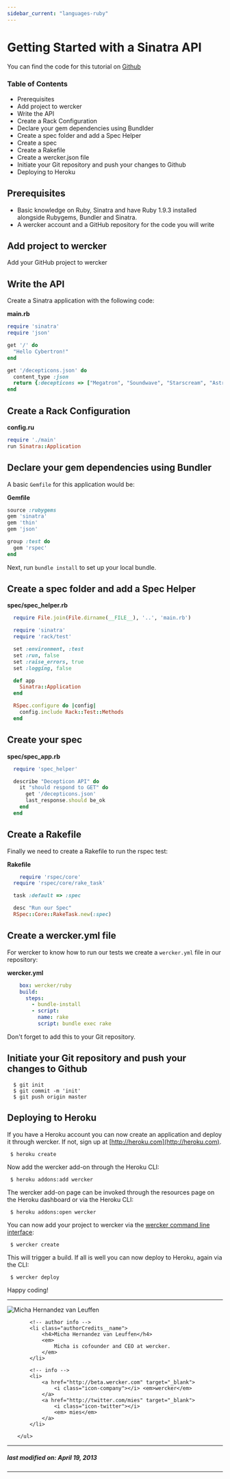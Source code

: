 ```yaml
---
sidebar_current: "languages-ruby"
---
```


# Getting Started with a Sinatra API

You can find the code for this tutorial on [Github](https://github.com/mies/wercker-ruby-api)

### Table of Contents
* Prerequisites
* Add project to wercker
* Write the API
* Create a Rack Configuration
* Declare your gem dependencies using Bundlder
* Create a spec folder and add a Spec Helper
* Create a spec
* Create a Rakefile
* Create a wercker.json file
* Initiate your Git repository and push your changes to Github
* Deploying to Heroku

## Prerequisites
* Basic knowledge on Ruby, Sinatra and have Ruby 1.9.3 installed alongside Rubygems, Bundler and Sinatra.
* A wercker account and a GitHub repository for the code you will write

## Add project to wercker
Add your GitHub project to wercker


## Write the API
Create a Sinatra application with the following code:

**main.rb**

``` ruby
require 'sinatra'
require 'json'

get '/' do
  "Hello Cybertron!"
end

get '/decepticons.json' do
  content_type :json
  return {:decepticons => ["Megatron", "Soundwave", "Starscream", "Astrotrain"]}
end
```

## Create a Rack Configuration

**config.ru**

``` ruby
require './main'
run Sinatra::Application
```

## Declare your gem dependencies using Bundler

A basic `Gemfile` for this application would be:

**Gemfile**

``` ruby
source :rubygems
gem 'sinatra'
gem 'thin'
gem 'json'

group :test do
  gem 'rspec'
end
```

Next, run `bundle install` to set up your local bundle.

## Create a spec folder and add a Spec Helper

**spec/spec_helper.rb**

``` ruby
  require File.join(File.dirname(__FILE__), '..', 'main.rb')

  require 'sinatra'
  require 'rack/test'

  set :environment, :test
  set :run, false
  set :raise_errors, true
  set :logging, false

  def app
    Sinatra::Application
  end

  RSpec.configure do |config|
    config.include Rack::Test::Methods
  end
```

## Create your spec

**spec/spec_app.rb**

``` ruby
  require 'spec_helper'

  describe "Decepticon API" do
    it "should respond to GET" do
      get '/decepticons.json'
      last_response.should be_ok
    end
  end
```

## Create a Rakefile

Finally we need to create a Rakefile to run the rspec test:

**Rakefile**

``` ruby
    require 'rspec/core'
  require 'rspec/core/rake_task'

  task :default => :spec

  desc "Run our Spec"
  RSpec::Core::RakeTask.new(:spec)
```

## Create a wercker.yml file

For wercker to know how to run our tests we create a `wercker.yml` file
in our repository:

**wercker.yml**

``` yml
    box: wercker/ruby
    build:
      steps:
        - bundle-install
        - script:
          name: rake
          script: bundle exec rake
```

Don't forget to add this to your Git repository.

## Initiate your Git repository and push your changes to Github

```
  $ git init
  $ git commit -m 'init'
  $ git push origin master
```

## Deploying to Heroku

If you have a Heroku account you can now create an application and
deploy it through wercker. If not, sign up at
[http://heroku.com](http://heroku.com).

```
 $ heroku create
```

Now add the wercker add-on through the Heroku CLI:

```
 $ heroku addons:add wercker
```

The wercker add-on page can be invoked through the resources page on the
Heroku dashboard or via the Heroku CLI:

```
 $ heroku addons:open wercker
```

You can now add your project to wercker via the [wercker command line
interface](http://devcenter.wercker.com/articles/cli):

```
 $ wercker create
```

This will trigger a build. If all is well you can now deploy to Heroku,
again via the CLI:

```
 $ wercker deploy
```
Happy coding!


-------

<div class="authorCredits">
    <span class="profile-picture">
        <img src="https://secure.gravatar.com/avatar/d4b19718f9748779d7cf18c6303dc17f?d=identicon&s=192" alt="Micha Hernandez van Leuffen"/>
    </span>
    <ul class="authorCredits">

        <!-- author info -->
        <li class="authorCredits__name">
            <h4>Micha Hernandez van Leuffen</h4>
            <em>
                Micha is cofounder and CEO at wercker.
            </em>
        </li>

        <!-- info -->
        <li>
            <a href="http://beta.wercker.com" target="_blank">
                <i class="icon-company"></i> <em>wercker</em>
            </a>
            <a href="http://twitter.com/mies" target="_blank">
                <i class="icon-twitter"></i>
                <em> mies</em>
            </a>
        </li>

    </ul>
</div>

-------
##### last modified on: April 19, 2013
-------
